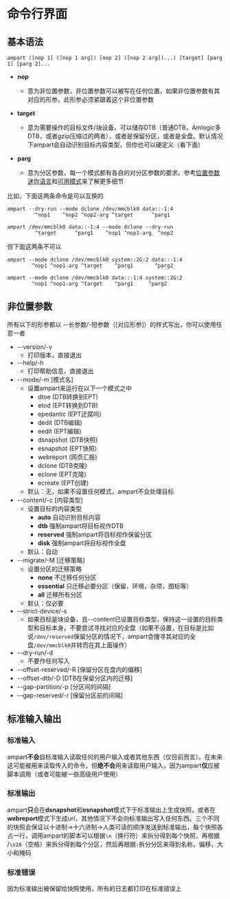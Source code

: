 # 命令行界面
## 基本语法
````
ampart ([nop 1] ([nop 1 arg]) [nop 2] ([nop 2 arg])...) [target] [parg 1] [parg 2]...
````
 - **nop**
    - 意为非位置参数，非位置参数可以被写在任何位置，如果非位置参数有其对应的形参，此形参必须紧跟着这个非位置参数
 - **target** 
    - 意为需要操作的目标文件/块设备，可以储存DTB（普通DTB，Amlogic多DTB，或者gzip压缩过的两者），或者是保留分区，或者是全盘。默认情况下ampart会自动识别目标内容类型，但你也可以硬定义（看下面）

 - **parg**
    - 意为分区参数，每一个模式都有各自的对分区参数的要求。参考[位置参数迷你语言][parg]和[可用模式][modes]来了解更多细节


比如，下面这两条命令是可以互换的
````
ampart --dry-run --mode dclone /dev/mmcblk0 data::-1:4
         ^nop1    ^nop2 ^nop2-arg ^target      ^parg1
````
    
````
ampart /dev/mmcblk0 data::-1:4 --mode dclone --dry-run 
         ^target      ^parg1    ^nop1 ^nop1-arg  ^nop2
````
但下面这两条不可以
```
ampart --mode dclone /dev/mmcblk0 system::2G:2 data::-1:4
        ^nop1 ^nop1-arg ^target    ^parg1       ^parg2
```
```
ampart --mode dclone /dev/mmcblk0 data::-1:4 system::2G:2
        ^nop1 ^nop1-arg ^target    ^parg1     ^parg2
```

## 非位置参数
所有以下的形参都以 --长参数/-短参数（[对应形参]）的样式写出，你可以使用任意一者
 - --version/-v
   - 打印版本，直接退出
 - --help/-h
   - 打印帮助信息，直接退出
 - --mode/-m [模式名]
   - 设置ampart来运行在以下一个模式之中
     - dtoe (DTB转换到EPT)
     - etod (EPT转换到DTB)
     - epedantic (EPT迂腐吗)
     - dedit (DTB编辑)
     - eedit (EPT编辑)
     - dsnapshot (DTB快照)
     - esnapshot (EPT快照)
     - webreport (网页汇报)
     - dclone (DTB克隆)
     - eclone (EPT克隆)
     - ecreate (EPT创建)
   - 默认：无，如果不设置任何模式，ampart不会处理目标
 - --content/-c [内容类型]
   - 设置目标的内容类型
     - **auto** 自动识别目标内容
     - **dtb** 强制ampart将目标视作DTB
     - **reserved** 强制ampart将目标视作保留分区
     - **disk** 强制ampart将目标视作全盘
   - 默认：自动
 - --migrate/-M [迁移策略]
   - 设置分区的迁移策略
     - **none** 不迁移任何分区
     - **essential** 只迁移必要分区（保留，环境，杂项，图标等）
     - **all** 迁移所有分区
   - 默认：仅必要
 - --strict-device/-s
   - 如果目标是块设备，且--content已设置目标类型，保持这一设置的目标类型和目标本身，不要尝试寻找对应的全盘（如果不设置，在目标是比如说`/dev/reserved`保留分区的情况下，ampart会搜寻其对应的全盘`/dev/mmcblk0`并转而在其上面操作）
 - --dry-run/-d
   - 不要作任何写入
 - --offset-reserved/-R [保留分区在盘内的偏移]
 - --offset-dtb/-D [DTB在保留分区内的迁移]
 - --gap-partition/-p [分区间的间隔]
 - --gap-reserved/-r [保留分区前的间隔]

## 标准输入输出
### 标准输入
ampart**不会**自标准输入读取任何的用户输入或者其他东西（仅目前而言）。在未来这可能被用来读取传入的命令，但**绝不会**用来读取用户输入，因为ampart**仅**应被脚本调用（或者可能被一些高级用户使用）
### 标准输出
ampart**只**会在**dsnapshot**和**esnapshot**模式下于标准输出上生成快照，或者在**webreport**模式下生成url，其他情况下不会向标准输出写入任何东西。三个不同的快照会保证以十进制->十六进制->人类可读的顺序发送到标准输出，每个快照各占一行，调用ampart的脚本可以根据`\n`（换行符）来拆分得到每个快照，再根据` `/`\x20`（空格）来拆分得到每个分区，然后再根据`:`拆分分区来得到名称，偏移，大小和掩码

### 标准错误
因为标准输出被保留给快照使用，所有的日志都打印在标准错误上

[parg]:partition-argument-mini-language.md
[modes]:available-modes.md